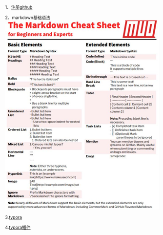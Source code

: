 1、[注册github](https://github.com/)

2、markdown基础语法![](.\sources\markdown.png)

3.[typora](https://typora.io/)

4.[typora插件](https://github.com/jgm/pandoc/releases/tag/2.10.1)